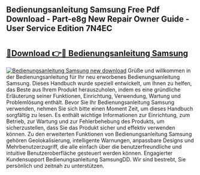 ## Bedienungsanleitung Samsung Free Pdf Download - Part-e8g New Repair Owner Guide - User Service Edition 7N4EC

# <h2><a href="http://df0oaz.blite.top/?on=Bedienungsanleitung+Samsung">🔗Download 👉🔴 Bedienungsanleitung Samsung</a></h2>

[![Bedienungsanleitung Samsung new download](https://i.imgur.com/lujVjoI.png)](http://df0oaz.blite.top/?on=Bedienungsanleitung+Samsung)
Grüße und willkommen in der Bedienungsanleitung für Ihr neu erworbenes Bedienungsanleitung Samsung. Dieses Handbuch wurde speziell entwickelt, um Ihnen zu helfen, das Beste aus Ihrem Produkt herauszuholen, indem es eine gründliche Erläuterung seiner Funktionen, Einrichtung, Verwendung, Wartung und Problemlösung enthält. Bevor Sie Ihr Bedienungsanleitung Samsung verwenden, nehmen Sie sich bitte einen Moment Zeit, um dieses Handbuch sorgfältig zu lesen. Es enthält wichtige Informationen zur Einrichtung, zum Betrieb, zur Wartung und zur Fehlerbehebung des Produkts, um sicherzustellen, dass Sie das Produkt sicher und effektiv verwenden können. Zu den erweiterten Funktionen von Bedienungsanleitung Samsung gehören Geolokalisierung, intelligente Warnungen, anpassbare Designs und Mehrbenutzerzugriff, die alle einfach über die benutzerfreundliche und intuitive Benutzeroberfläche gesteuert werden können. Engagierter Kundensupport Bedienungsanleitung SamsungDD. Wir sind bestrebt, Sie persönlich und zeitnah zu unterstützen.
